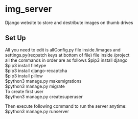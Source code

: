 # img_server
Django website to store and destribute images on thumb drives

## Set Up
All you need to edit is allConfig.py file inside /images and settings.py(recpatch keys at bottom of file) file inside /project
<br>
all the commands in order are as follows
$pip3 install django
<br>
$pip3 install filetype
<br>
$pip3 install django-recaptcha
<br>
$pip3 install pillow
<br>
$python3 manage.py makemigrations
<br>
$python3 manage.py migrate
<br>
To create first user
<br>
$python3 manage.py createsuperuser
<br>

Then execute following command to run the server anytime:
<br>
$python3 manage.py runserver
<br>
